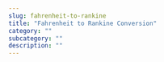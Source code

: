```yaml
---
slug: fahrenheit-to-rankine
title: "Fahrenheit to Rankine Conversion"
category: ""
subcategory: ""
description: ""
---
```


